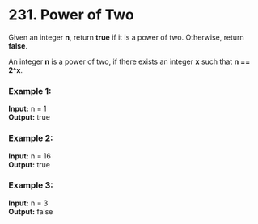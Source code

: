 # 231. Power of Two
Given an integer **n**, return **true** if it is a power of two. Otherwise, return **false**.

An integer **n** is a power of two, if there exists an integer **x** such that **n == 2^x**.

### Example 1:

**Input:** n = 1          
**Output:** true

### Example 2:

**Input:** n = 16        
**Output:** true

### Example 3:

**Input:** n = 3      
**Output:** false